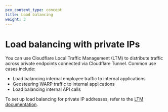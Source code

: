 ```yaml
---
pcx_content_type: concept
title: Load balancing
weight: 3
---
```


# Load balancing with private IPs

You can use Cloudflare Local Traffic Management (LTM) to distribute traffic across private endpoints connected via Cloudflare Tunnel. Common use cases include:

- Load balancing internal employee traffic to internal applications
- Geosteering WARP traffic to internal applications
- Load balancing internal API calls

To set up load balancing for private IP addresses, refer to the [LTM documentation](/load-balancing/local-traffic-management/ltm-tunnels-setup/).
